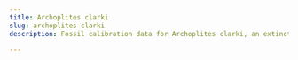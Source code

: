 ```yaml
---
title: Archoplites clarki
slug: archoplites-clarki
description: Fossil calibration data for Archoplites clarki, an extinct species of fish. Includes taxonomy authority and locality references, and cross-references to living taxa.

---
```

